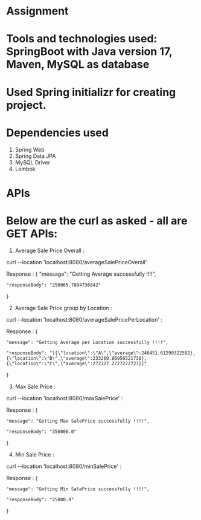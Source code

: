 # Assignment

# Tools and technologies used: SpringBoot with Java version 17, Maven, MySQL as database
# Used Spring initializr for creating project.
# Dependencies used
1. Spring Web
2. Spring Data JPA
3. MySQL Driver
4. Lombok
# APIs

# Below are the curl as asked - all are GET APIs:

1. Average Sale Price Overall :

curl --location 'localhost:8080/averageSalePriceOverall'

Response :
{
    "message": "Getting Average successfully !!!!",

    "responseBody": "250065.7894736842"
}

2. Average Sale Price group by Location :

curl --location 'localhost:8080/averageSalePricePerLocation' :

Response :
{
   
    "message": "Getting Average per Location successfully !!!!",

    "responseBody": "[{\"location\":\"A\",\"average\":246451.61290322582},{\"location\":\"B\",\"average\":233260.86956521738},{\"location\":\"C\",\"average\":272727.2727272727}]"

}

3. Max Sale Price :

curl --location 'localhost:8080/maxSalePrice' :

Response :
{
    
    "message": "Getting Max SalePrice successfully !!!!",

    "responseBody": "350000.0"
}

4. Min Sale Price :

curl --location 'localhost:8080/minSalePrice' :

Response :
{
    
    "message": "Getting Min SalePrice successfully !!!!",

    "responseBody": "25000.0"
}
